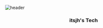 ![header](https://capsule-render.vercel.app/api?type=wave&color=auto&height=300&section=header&text=&fontSize=90)
<h3 align = 'center'>  itsjh's Tech </h3>
